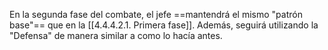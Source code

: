 
En la segunda fase del combate, el jefe ==mantendrá el mismo "patrón base"== que en la [[4.4.4.2.1. Primera fase]]. Además, seguirá utilizando la "Defensa" de manera similar a como lo hacía antes.

